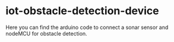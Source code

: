 # iot-obstacle-detection-device
Here you can find the arduino code to connect a sonar sensor and nodeMCU for obstacle detection.
